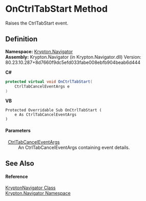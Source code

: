 # OnCtrlTabStart Method


Raises the CtrlTabStart event.



## Definition
**Namespace:** <a href="a21ac074-d119-3dc6-bd1c-d3a12c0128bc.md">Krypton.Navigator</a>  
**Assembly:** Krypton.Navigator (in Krypton.Navigator.dll) Version: 80.23.10.287+8d7660f9dc5efd033fabe008ebfb904beab6d444

**C#**
``` C#
protected virtual void OnCtrlTabStart(
	CtrlTabCancelEventArgs e
)
```
**VB**
``` VB
Protected Overridable Sub OnCtrlTabStart ( 
	e As CtrlTabCancelEventArgs
)
```



#### Parameters
<dl><dt>  <a href="ce631865-a330-85f3-7fa1-72a5af6a554d.md">CtrlTabCancelEventArgs</a></dt><dd>An CtrlTabCancelEventArgs containing event details.</dd></dl>

## See Also


#### Reference
<a href="5b32a15b-85d7-1db8-3c10-e43632f905eb.md">KryptonNavigator Class</a>  
<a href="a21ac074-d119-3dc6-bd1c-d3a12c0128bc.md">Krypton.Navigator Namespace</a>  
